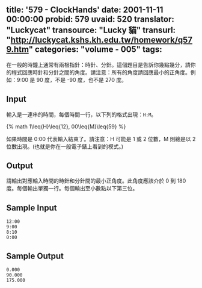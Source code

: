 title: '579 - ClockHands'
date: 2001-11-11 00:00:00
probid: 579
uvaid: 520
translator: "Luckycat"
transource: "Lucky 貓"
transurl: "http://luckycat.kshs.kh.edu.tw/homework/q579.htm"
categories: "volume - 005"
tags:
---

在一般的時鐘上通常有兩根指針：時針、分針。這個題目是告訴你幾點幾分，請你的程式回應時針和分針之間的角度。請注意：所有的角度請回應最小的正角度。例如：9:00 是 90 度，不是 -90 度，也不是 270 度。

## Input ##

輸入是一連串的時間，每個時間一行，以下列的格式出現：`H:M`。

{% math 1\leq{H}\leq{12}, 00\leq{M}\leq{59} %}

如果時間是 0:00 代表輸入結束了。請注意：H 可能是 1 或 2 位數，M 則總是以 2 位數出現。(也就是你在一般電子錶上看到的模式。)

## Output ##

請輸出對應輸入時間的時針和分針間的最小正角度。此角度應該介於 0 到 180 度。每個輸出單獨一行。每個輸出至小數點以下第三位。

## Sample Input ##

	12:00
	9:00
	8:10
	0:00

## Sample Output ##

	0.000
	90.000
	175.000
